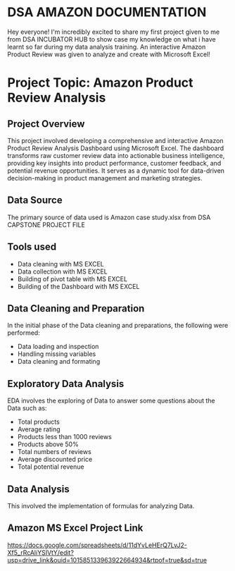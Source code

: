 # DSA AMAZON DOCUMENTATION
Hey everyone! I'm incredibly excited to share my first project given to me from DSA INCUBATOR HUB to show case my knowledge on what i have learnt so far during my data analysis training. An interactive Amazon Product Review was given to analyze and create with Microsoft Excel!



# Project Topic: Amazon Product Review Analysis

## Project Overview

This project involved developing a comprehensive and interactive Amazon Product Review Analysis Dashboard using Microsoft Excel. The dashboard transforms raw customer review data into actionable business intelligence, providing key insights into product performance, customer feedback, and potential revenue opportunities. It serves as a dynamic tool for data-driven decision-making in product management and marketing strategies.

## Data Source

The primary source of data used is Amazon case study.xlsx from DSA CAPSTONE PROJECT FILE

## Tools used
- Data cleaning with MS EXCEL
- Data collection with MS EXCEL
- Building of pivot table with MS EXCEL
- Building of the Dashboard with MS EXCEL

## Data Cleaning and Preparation

In the initial phase of the Data cleaning and preparations, the following were performed:
- Data loading and inspection
- Handling missing variables
- Data cleaning and formating

## Exploratory Data Analysis

EDA involves the exploring of Data to answer some questions about the Data such as:
- Total products
- Average rating
- Products less than 1000 reviews
- Products above 50%
- Total numbers of reviews
- Average discounted price
- Total potential revenue

## Data Analysis

This involved the implementation of formulas for analyzing Data.

## Amazon MS Excel Project Link

https://docs.google.com/spreadsheets/d/11dYvLeHErQ7LvJ2-Xf5_rRcAliYSIVtY/edit?usp=drive_link&ouid=101585133963922664934&rtpof=true&sd=true

